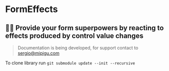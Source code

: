 # FormEffects

## 📝✨ Provide your form superpowers by reacting to effects produced by control value changes

> Documentation is being developed, for support contact to sergio@mipigu.com

To clone library run `git submodule update --init --recursive`
